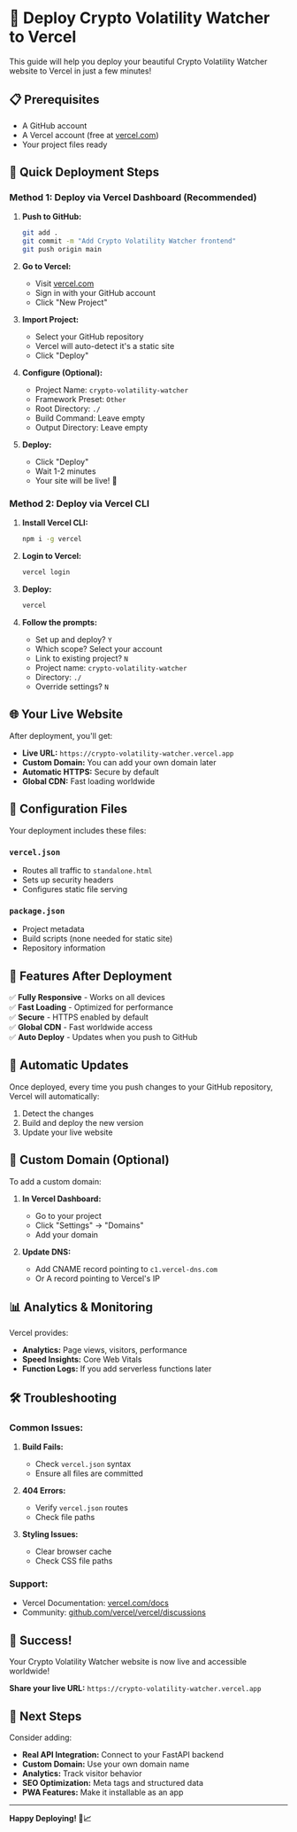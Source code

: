 # 🚀 Deploy Crypto Volatility Watcher to Vercel

This guide will help you deploy your beautiful Crypto Volatility Watcher website to Vercel in just a few minutes!

## 📋 Prerequisites

- A GitHub account
- A Vercel account (free at [vercel.com](https://vercel.com))
- Your project files ready

## 🎯 Quick Deployment Steps

### Method 1: Deploy via Vercel Dashboard (Recommended)

1. **Push to GitHub:**
   ```bash
   git add .
   git commit -m "Add Crypto Volatility Watcher frontend"
   git push origin main
   ```

2. **Go to Vercel:**
   - Visit [vercel.com](https://vercel.com)
   - Sign in with your GitHub account
   - Click "New Project"

3. **Import Project:**
   - Select your GitHub repository
   - Vercel will auto-detect it's a static site
   - Click "Deploy"

4. **Configure (Optional):**
   - Project Name: `crypto-volatility-watcher`
   - Framework Preset: `Other`
   - Root Directory: `./`
   - Build Command: Leave empty
   - Output Directory: Leave empty

5. **Deploy:**
   - Click "Deploy"
   - Wait 1-2 minutes
   - Your site will be live! 🎉

### Method 2: Deploy via Vercel CLI

1. **Install Vercel CLI:**
   ```bash
   npm i -g vercel
   ```

2. **Login to Vercel:**
   ```bash
   vercel login
   ```

3. **Deploy:**
   ```bash
   vercel
   ```

4. **Follow the prompts:**
   - Set up and deploy? `Y`
   - Which scope? Select your account
   - Link to existing project? `N`
   - Project name: `crypto-volatility-watcher`
   - Directory: `./`
   - Override settings? `N`

## 🌐 Your Live Website

After deployment, you'll get:
- **Live URL:** `https://crypto-volatility-watcher.vercel.app`
- **Custom Domain:** You can add your own domain later
- **Automatic HTTPS:** Secure by default
- **Global CDN:** Fast loading worldwide

## 🔧 Configuration Files

Your deployment includes these files:

### `vercel.json`
- Routes all traffic to `standalone.html`
- Sets up security headers
- Configures static file serving

### `package.json`
- Project metadata
- Build scripts (none needed for static site)
- Repository information

## 📱 Features After Deployment

✅ **Fully Responsive** - Works on all devices  
✅ **Fast Loading** - Optimized for performance  
✅ **Secure** - HTTPS enabled by default  
✅ **Global CDN** - Fast worldwide access  
✅ **Auto Deploy** - Updates when you push to GitHub  

## 🔄 Automatic Updates

Once deployed, every time you push changes to your GitHub repository, Vercel will automatically:
1. Detect the changes
2. Build and deploy the new version
3. Update your live website

## 🎨 Custom Domain (Optional)

To add a custom domain:

1. **In Vercel Dashboard:**
   - Go to your project
   - Click "Settings" → "Domains"
   - Add your domain

2. **Update DNS:**
   - Add CNAME record pointing to `c1.vercel-dns.com`
   - Or A record pointing to Vercel's IP

## 📊 Analytics & Monitoring

Vercel provides:
- **Analytics:** Page views, visitors, performance
- **Speed Insights:** Core Web Vitals
- **Function Logs:** If you add serverless functions later

## 🛠️ Troubleshooting

### Common Issues:

1. **Build Fails:**
   - Check `vercel.json` syntax
   - Ensure all files are committed

2. **404 Errors:**
   - Verify `vercel.json` routes
   - Check file paths

3. **Styling Issues:**
   - Clear browser cache
   - Check CSS file paths

### Support:
- Vercel Documentation: [vercel.com/docs](https://vercel.com/docs)
- Community: [github.com/vercel/vercel/discussions](https://github.com/vercel/vercel/discussions)

## 🎉 Success!

Your Crypto Volatility Watcher website is now live and accessible worldwide! 

**Share your live URL:** `https://crypto-volatility-watcher.vercel.app`

## 🔮 Next Steps

Consider adding:
- **Real API Integration:** Connect to your FastAPI backend
- **Custom Domain:** Use your own domain name
- **Analytics:** Track visitor behavior
- **SEO Optimization:** Meta tags and structured data
- **PWA Features:** Make it installable as an app

---

**Happy Deploying! 🚀📈**
